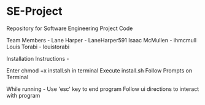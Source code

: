 # SE-Project
Repository for Software Engineering Project Code

Team Members - 
  Lane Harper - LaneHarper591
  Isaac McMullen - ihmcmull
  Louis Torabi - louistorabi

  Installation Instructions - 

Enter chmod +x install.sh in terminal
Execute install.sh
Follow Prompts on Terminal

While running - 
Use 'esc' key to end program
Follow ui directions to interact with program
